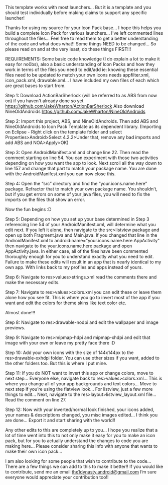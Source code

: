 This template works with most launchers... But it is a template and you should test individually before making claims 
to support any specific launcher!

Thanks for using my source for your Icon Pack base... I hope this helps you build a complete Icon Pack for various 
launchers... I've left commented lines throughout the files... Feel free to read them to get a better understanding 
of the code and what does what!! Some things NEED to be changed... So please read on and at the very least, do these 
things FIRST!!!

REQUIREMENTS:
Some basic code knowledge (I do explain a lot to make it easy for no0bs), also a basic understanding of Icon Packs 
and how they work in terms of the files you need to edit/add ie: knowing these essential files need to be updated to 
match your own icons needs appfilter.xml, icon_pack.xml, drawable.xml... I have included my own files of each which 
are great bases to start from.

Step 1:
Download ActionBarSherlock (will be referred to as ABS from now on) if you haven't already done so yet 
https://github.com/JakeWharton/ActionBarSherlock 
Also download NineOldAndroids https://github.com/JakeWharton/NineOldAndroids

Step 2:
Import this project, ABS, and NineOldAndroids. Then add ABS and NineOldAndroids to Icon Pack Template as its 
dependent library.
(Importing on Eclipse - Right click on the template folder and select Properties>Android>Select 4.2.2>Under that,
remove any bad imports and add ABS and NOA>Apply>OK)

Step 3:
Open AndroidManifest.xml and change line 22. Then read the comment starting on line 54. You can experiment with those 
two activities depending on how you want the app to look. Next scroll all the way down to line 157 and change that 
part to match your package name. You are done with the AndroidManifest.xml you can now close this.

Step 4:
Open the “src” directory and find the “your.icons.name.here” package. Refractor that to match your own package name. 
You shouldn’t, but if you get errors on some of your java files, you will need to fix the imports on the files that 
show an error.

Now the fun begins :D

Step 5:
Depending on how you set up your base determined in Step 3 referencing line 54 of your AndroidManifest.xml, will 
determine what you edit next. If you left it alone, then navigate to the src>listview package and open up both 
Fragment.java and Main.java. If you changed that line in the AndroidManifest.xml to 
android:name="your.icons.name.here.AppActivity" then navigate to the your.icons.name.here package and open 
AppActivity.java. In either case, all of the files have been commented thoroughly enough for you to understand 
exactly what you need to edit. Failure to make these edits will result in an app that is nearly identical to my own app. With links back to my profiles and apps instead of yours.

Step 6:
Navigate to res>values>strings.xml read the comments there and make the necessary edits.

Step 7:
Navigate to res>values>colors.xml you can edit these or leave them alone how you see fit. This is where you go to 
invert most of the app if you want and edit the colors for theme skins like text color etc.

Almost done!!!

Step 8:
Navigate to res>drawable-nodpi and edit the wallpaper and image previews.

Step 9:
Navigate to res>mipmap-hdpi and mipmap-xhdpi and edit that image with your own or leave my pretty face there :D

Step 10:
Add your own icons with the size of 144x144px to the res>drawable-xxhdpi folder. You can use other sizes if you want, 
added to the other folders too. But this is where I put mine.

Step 11:
If you do NOT want to invert this app or change colors, move to next step... Everyone else, navigate back to 
res>values>colors.xml... This is where you change all of your app backgrounds and text colors... Move to next step 
if you’re using the flatview look... For listview, just a few more things to edit... Next, navigate to the 
res>layout>listview_layout.xml file... Read the comment on line 27.

Step 12:
Now with your inverted/normal look finished, your icons added, your names & descriptions changed, you misc images 
edited... I think you are done... Export it and start sharing with the world!!


Any other edits to this are completely up to you... I hope you realize that a lot of time went into this to not only 
make it easy for you to make an icon pack, but for you to actually understand the changes to code you are making 
here... Please consider sharing this info with anyone that wants to make their own icon pack...


I am also looking for some people that wish to contribute to the code... There are a few things we can add to this 
to make it better!! If you would like to contribute, send me an email the1dynasty.android@gmail.com I’m sure everyone 
would appreciate your contribution too!!
